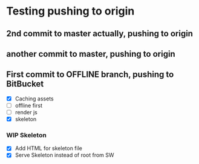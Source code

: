 # Testing pushing to origin

## 2nd commit to master actually, pushing to origin

## another commit to master, pushing to origin

## First commit to OFFLINE branch, pushing to BitBucket

- [x] Caching assets
- [ ] offline first
- [ ] render js
- [x] skeleton

### WIP Skeleton

- [x] Add HTML for skeleton file
- [x] Serve Skeleton instead of root from SW
